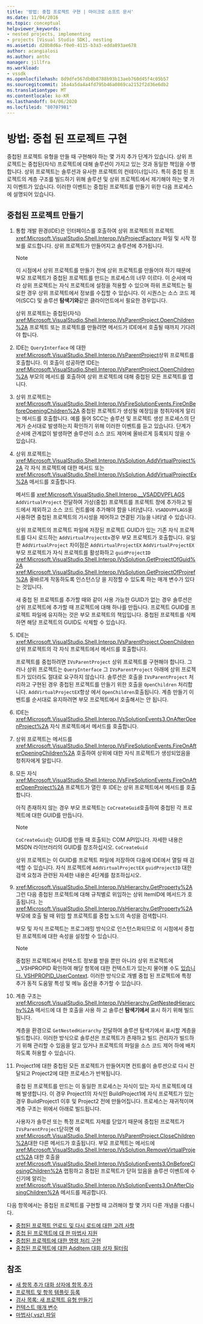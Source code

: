 ```yaml
---
title: '방법: 중첩 프로젝트 구현 | 마이크로 소프트 문서'
ms.date: 11/04/2016
ms.topic: conceptual
helpviewer_keywords:
- nested projects, implementing
- projects [Visual Studio SDK], nesting
ms.assetid: d20b8d6a-f0e0-4115-b3a3-edda893ae678
author: acangialosi
ms.author: anthc
manager: jillfra
ms.workload:
- vssdk
ms.openlocfilehash: 8d9dfe567db0b8788b93b13aeb760d45f4c05b57
ms.sourcegitcommit: 16a4a5da4a4fd795b46a0869ca2152f2d36e6db2
ms.translationtype: MT
ms.contentlocale: ko-KR
ms.lasthandoff: 04/06/2020
ms.locfileid: "80707981"
---
```

# <a name="how-to-implement-nested-projects"></a>방법: 중첩 된 프로젝트 구현

중첩된 프로젝트 유형을 만들 때 구현해야 하는 몇 가지 추가 단계가 있습니다. 상위 프로젝트는 중첩된(자식) 프로젝트에 대해 솔루션이 가지고 있는 것과 동일한 책임을 수행합니다. 상위 프로젝트는 솔루션과 유사한 프로젝트의 컨테이너입니다. 특히 중첩 된 프로젝트의 계층 구조를 빌드하기 위해 솔루션 및 상위 프로젝트에서 제기해야 하는 몇 가지 이벤트가 있습니다. 이러한 이벤트는 중첩된 프로젝트를 만들기 위한 다음 프로세스에 설명되어 있습니다.

## <a name="create-nested-projects"></a>중첩된 프로젝트 만들기

1. 통합 개발 환경(IDE)은 인터페이스를 호출하여 상위 프로젝트의 프로젝트 <xref:Microsoft.VisualStudio.Shell.Interop.IVsProjectFactory> 파일 및 시작 정보를 로드합니다. 상위 프로젝트가 만들어지고 솔루션에 추가됩니다.

    > [!NOTE]
    > 이 시점에서 상위 프로젝트를 만들기 전에 상위 프로젝트를 만들어야 하기 때문에 부모 프로젝트가 중첩된 프로젝트를 만드는 프로세스의 너무 이르다. 이 순서에 따라 상위 프로젝트는 자식 프로젝트에 설정을 적용할 수 있으며 하위 프로젝트는 필요한 경우 상위 프로젝트에서 정보를 수집할 수 있습니다. 이 시퀀스는 소스 코드 제어(SCC) 및 솔루션 **탐색기와**같은 클라이언트에서 필요한 경우입니다.

     상위 프로젝트는 중첩된(자식) <xref:Microsoft.VisualStudio.Shell.Interop.IVsParentProject.OpenChildren%2A> 프로젝트 또는 프로젝트를 만들려면 메서드가 IDE에서 호출될 때까지 기다려야 합니다.

2. IDE는 `QueryInterface` 에 대한 <xref:Microsoft.VisualStudio.Shell.Interop.IVsParentProject>상위 프로젝트를 호출합니다. 이 호출이 성공하면 IDE는 <xref:Microsoft.VisualStudio.Shell.Interop.IVsParentProject.OpenChildren%2A> 부모의 메서드를 호출하여 상위 프로젝트에 대해 중첩된 모든 프로젝트를 엽니다.

3. 상위 프로젝트는 <xref:Microsoft.VisualStudio.Shell.Interop.IVsFireSolutionEvents.FireOnBeforeOpeningChildren%2A> 중첩된 프로젝트가 생성될 예정임을 청취자에게 알리는 메서드를 호출합니다. 예를 들어 SCC는 솔루션 및 프로젝트 생성 프로세스의 단계가 순서대로 발생하는지 확인하기 위해 이러한 이벤트를 듣고 있습니다. 단계가 순서에 관계없이 발생하면 솔루션이 소스 코드 제어에 올바르게 등록되지 않을 수 있습니다.

4. 상위 프로젝트는 <xref:Microsoft.VisualStudio.Shell.Interop.IVsSolution.AddVirtualProject%2A> 각 자식 프로젝트에 대한 메서드 또는 <xref:Microsoft.VisualStudio.Shell.Interop.IVsSolution.AddVirtualProjectEx%2A> 메서드를 호출합니다.

     메서드를 <xref:Microsoft.VisualStudio.Shell.Interop.__VSADDVPFLAGS> `AddVirtualProject` 전달하여 가상(중첩) 프로젝트를 프로젝트 창에 추가하고 빌드에서 제외하고 소스 코드 컨트롤에 추가해야 함을 나타냅니다. `VSADDVPFLAGS`을 사용하면 중첩된 프로젝트의 가시성을 제어하고 연결된 기능을 나타낼 수 있습니다.

     상위 프로젝트의 프로젝트 파일에 저장된 프로젝트 GUID가 있는 기존 자식 프로젝트를 다시 로드하는 `AddVirtualProjectEx`경우 부모 프로젝트가 호출합니다. 유일한 `AddVirtualProject` 차이점은 `AddVirtualProjectEX` `AddVirtualProjectEX` 부모 프로젝트가 자식 프로젝트를 활성화하고 `guidProjectID` <xref:Microsoft.VisualStudio.Shell.Interop.IVsSolution.GetProjectOfGuid%2A> <xref:Microsoft.VisualStudio.Shell.Interop.IVsSolution.GetProjectOfProjref%2A> 올바르게 작동하도록 인스턴스당 을 지정할 수 있도록 하는 매개 변수가 있다는 것입니다.

     새 중첩 된 프로젝트를 추가할 때와 같이 사용 가능한 GUID가 없는 경우 솔루션은 상위 프로젝트에 추가할 때 프로젝트에 대해 하나를 만듭니다. 프로젝트 GUID를 프로젝트 파일에 유지하는 것은 부모 프로젝트의 책임입니다. 중첩된 프로젝트를 삭제하면 해당 프로젝트의 GUID도 삭제할 수 있습니다.

5. IDE는 <xref:Microsoft.VisualStudio.Shell.Interop.IVsParentProject.OpenChildren> 상위 프로젝트의 각 자식 프로젝트에서 메서드를 호출합니다.

     프로젝트를 중첩하려면 `IVsParentProject` 상위 프로젝트를 구현해야 합니다. 그러나 상위 프로젝트는 `QueryInterface` 그 `IVsParentProject` 아래에 상위 프로젝트가 있더라도 절대로 요구하지 않습니다. 솔루션은 호출을 `IVsParentProject` 처리하고 구현된 경우 중첩된 프로젝트를 만들기 위한 호출을 `OpenChildren` 처리합니다. `AddVirtualProjectEX`항상 에서 `OpenChildren`호출됩니다. 계층 만들기 이벤트를 순서대로 유지하려면 부모 프로젝트에서 호출해서는 안 됩니다.

6. IDE는 <xref:Microsoft.VisualStudio.Shell.Interop.IVsSolutionEvents3.OnAfterOpenProject%2A> 자식 프로젝트에서 메서드를 호출합니다.

7. 상위 프로젝트는 메서드를 <xref:Microsoft.VisualStudio.Shell.Interop.IVsFireSolutionEvents.FireOnAfterOpeningChildren%2A> 호출하여 상위에 대한 자식 프로젝트가 생성되었음을 청취자에게 알립니다.

8. 모든 자식 <xref:Microsoft.VisualStudio.Shell.Interop.IVsFireSolutionEvents.FireOnAfterOpenProject%2A> 프로젝트가 열린 후 IDE는 상위 프로젝트에서 메서드를 호출합니다.

     아직 존재하지 않는 경우 부모 프로젝트는 `CoCreateGuid`호출하여 중첩된 각 프로젝트에 대한 GUID를 만듭니다.

    > [!NOTE]
    > `CoCreateGuid`는 GUID를 만들 때 호출되는 COM API입니다. 자세한 내용은 MSDN 라이브러리의 GUID를 참조하십시오. `CoCreateGuid`

     상위 프로젝트는 이 GUID를 프로젝트 파일에 저장하여 다음에 IDE에서 열릴 때 검색할 수 있습니다. 자식 프로젝트에 `AddVirtualProjectEX` `guidProjectID` 대한 검색 요청과 관련된 자세한 내용은 4단계를 참조하십시오.

9. <xref:Microsoft.VisualStudio.Shell.Interop.IVsHierarchy.GetProperty%2A> 그런 다음 중첩된 프로젝트에 대해 규칙별로 위임하는 상위 ItemID에 메서드가 호출됩니다. 는 <xref:Microsoft.VisualStudio.Shell.Interop.IVsHierarchy.GetProperty%2A> 부모에 호출 될 때 위임 할 프로젝트를 중첩 노드의 속성을 검색합니다.

     부모 및 자식 프로젝트는 프로그래밍 방식으로 인스턴스화되므로 이 시점에서 중첩된 프로젝트에 대한 속성을 설정할 수 있습니다.

    > [!NOTE]
    > 중첩된 프로젝트에서 컨텍스트 정보를 받을 뿐만 아니라 상위 프로젝트에 __VSHPROPID 확인하여 해당 항목에 대한 컨텍스트가 있는지 물어볼 수도 [있습니다. VSHPROPID_UserContext](<xref:Microsoft.VisualStudio.Shell.Interop.__VSHPROPID.VSHPROPID_UserContext>). 이러한 방식으로 개별 중첩 된 프로젝트에 특정 추가 동적 도움말 특성 및 메뉴 옵션을 추가할 수 있습니다.

10. 계층 구조는 <xref:Microsoft.VisualStudio.Shell.Interop.IVsHierarchy.GetNestedHierarchy%2A> 메서드에 대 한 호출을 사용 하 고 솔루션 **탐색기에서** 표시 하기 위해 빌드됩니다.

     계층을 환경으로 `GetNestedHierarchy` 전달하여 솔루션 탐색기에서 표시할 계층을 빌드합니다. 이러한 방식으로 솔루션은 프로젝트가 존재하고 빌드 관리자가 빌드하기 위해 관리할 수 있음을 알고 있거나 프로젝트의 파일을 소스 코드 제어 하에 배치하도록 허용할 수 있습니다.

11. Project1에 대한 중첩된 모든 프로젝트가 만들어지면 컨트롤이 솔루션으로 다시 전달되고 Project2에 대한 프로세스가 반복됩니다.

     중첩 된 프로젝트를 만드는 이 동일한 프로세스는 자식이 있는 자식 프로젝트에 대해 발생합니다. 이 경우 Project1의 자식인 BuildProject1에 자식 프로젝트가 있는 경우 BuildProject1 이후 및 Project2 전에 만들어집니다. 프로세스는 재귀적이며 계층 구조는 위에서 아래로 빌드됩니다.

     사용자가 솔루션 또는 특정 프로젝트 자체를 닫았기 때문에 중첩된 프로젝트가 `IVsParentProject`닫히면 에 <xref:Microsoft.VisualStudio.Shell.Interop.IVsParentProject.CloseChildren%2A>대한 다른 메서드가 호출됩니다. 부모 프로젝트는 메서드에 <xref:Microsoft.VisualStudio.Shell.Interop.IVsSolution.RemoveVirtualProject%2A> 대한 호출을 <xref:Microsoft.VisualStudio.Shell.Interop.IVsSolutionEvents3.OnBeforeClosingChildren%2A> 랩핑하고 중첩된 프로젝트가 닫혀 있음을 솔루션 이벤트에 수신기에 알리는 <xref:Microsoft.VisualStudio.Shell.Interop.IVsSolutionEvents3.OnAfterClosingChildren%2A> 메서드를 제공합니다.

다음 항목에서는 중첩된 프로젝트를 구현할 때 고려해야 할 몇 가지 다른 개념을 다룹니다.

- [중첩된 프로젝트 언로드 및 다시 로드에 대한 고려 사항](../../extensibility/internals/considerations-for-unloading-and-reloading-nested-projects.md)
- [중첩 된 프로젝트에 대 한 마법사 지원](../../extensibility/internals/wizard-support-for-nested-projects.md)
- [중첩된 프로젝트에 대한 명령 처리 구현](../../extensibility/internals/implementing-command-handling-for-nested-projects.md)
- [중첩된 프로젝트에 대한 AddItem 대화 상자 필터링](../../extensibility/internals/filtering-the-additem-dialog-box-for-nested-projects.md)

## <a name="see-also"></a>참조

- [새 항목 추가 대화 상자에 항목 추가](../../extensibility/internals/adding-items-to-the-add-new-item-dialog-boxes.md)
- [프로젝트 및 항목 템플릿 등록](../../extensibility/internals/registering-project-and-item-templates.md)
- [검사 목록: 새 프로젝트 유형 만들기](../../extensibility/internals/checklist-creating-new-project-types.md)
- [컨텍스트 매개 변수](../../extensibility/internals/context-parameters.md)
- [마법사(.vsz) 파일](../../extensibility/internals/wizard-dot-vsz-file.md)
